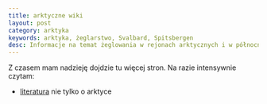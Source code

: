 ```yaml
---
title: arktyczne wiki
layout: post
category: arktyka
keywords: arktyka, żeglarstwo, Svalbard, Spitsbergen
desc: Informacje na temat żeglowania w rejonach arktycznych i w północnej Norwegii. 
---
```


Z czasem mam nadzieję dojdzie tu więcej stron. Na razie intensywnie czytam:

* [literatura](/arktyka-literatura) nie tylko o arktyce



